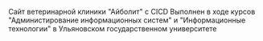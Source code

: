 Сайт ветеринарной клиники "Айболит" с CICD
Выполнен в ходе курсов "Администирование информационных систем" и "Информационные технологии" в Ульяновском государственном университете
